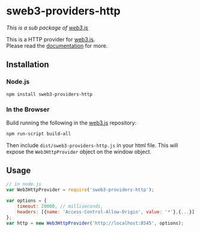 # sweb3-providers-http

*This is a sub package of [web3.js][repo]*

This is a HTTP provider for [web3.js][repo].   
Please read the [documentation][docs] for more.

## Installation

### Node.js

```bash
npm install sweb3-providers-http
```

### In the Browser

Build running the following in the [web3.js][repo] repository:

```bash
npm run-script build-all
```

Then include `dist/sweb3-providers-http.js` in your html file.
This will expose the `Web3HttpProvider` object on the window object.


## Usage

```js
// in node.js
var Web3HttpProvider = require('sweb3-providers-http');

var options = {
    timeout: 20000, // milliseconds,
    headers: [{name: 'Access-Control-Allow-Origin', value: '*'},{...}]
};
var http = new Web3HttpProvider('http://localhost:8545', options);
```


[docs]: http://web3js.readthedocs.io/en/1.0/
[repo]: https://github.com/ijustgoon/sweb3


